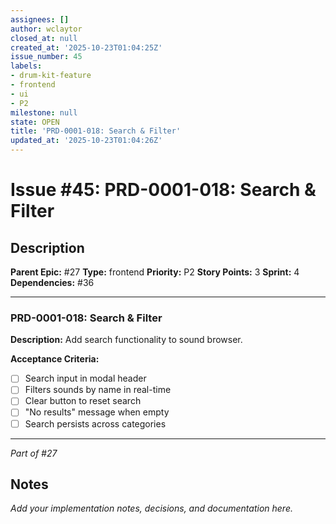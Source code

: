 ```yaml
---
assignees: []
author: wclaytor
closed_at: null
created_at: '2025-10-23T01:04:25Z'
issue_number: 45
labels:
- drum-kit-feature
- frontend
- ui
- P2
milestone: null
state: OPEN
title: 'PRD-0001-018: Search & Filter'
updated_at: '2025-10-23T01:04:26Z'
---
```


# Issue #45: PRD-0001-018: Search & Filter

## Description

**Parent Epic:** #27
**Type:** frontend
**Priority:** P2
**Story Points:** 3
**Sprint:** 4
**Dependencies:** #36

---

### PRD-0001-018: Search & Filter

**Description:**
Add search functionality to sound browser.

**Acceptance Criteria:**
- [ ] Search input in modal header
- [ ] Filters sounds by name in real-time
- [ ] Clear button to reset search
- [ ] "No results" message when empty
- [ ] Search persists across categories

---
*Part of #27*

## Notes

_Add your implementation notes, decisions, and documentation here._
